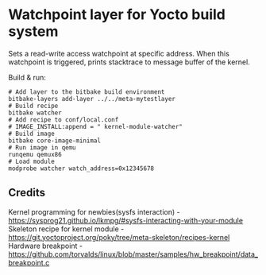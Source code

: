 # Watchpoint layer for Yocto build system

Sets a read-write access watchpoint at specific address. 
When this watchpoint is triggered, prints stacktrace to message buffer of the kernel.  

Build & run:
```console
# Add layer to the bitbake build environment
bitbake-layers add-layer ../../meta-mytestlayer
# Build recipe
bitbake watcher
# Add recipe to conf/local.conf
# IMAGE_INSTALL:append = " kernel-module-watcher"
# Build image
bitbake core-image-minimal
# Run image in qemu
runqemu qemux86
# Load module
modprobe watcher watch_address=0x12345678
```


## Credits
Kernel programming for newbies(sysfs interaction) - https://sysprog21.github.io/lkmpg/#sysfs-interacting-with-your-module
Skeleton recipe for kernel module - https://git.yoctoproject.org/poky/tree/meta-skeleton/recipes-kernel
Hardware breakpoint - https://github.com/torvalds/linux/blob/master/samples/hw_breakpoint/data_breakpoint.c